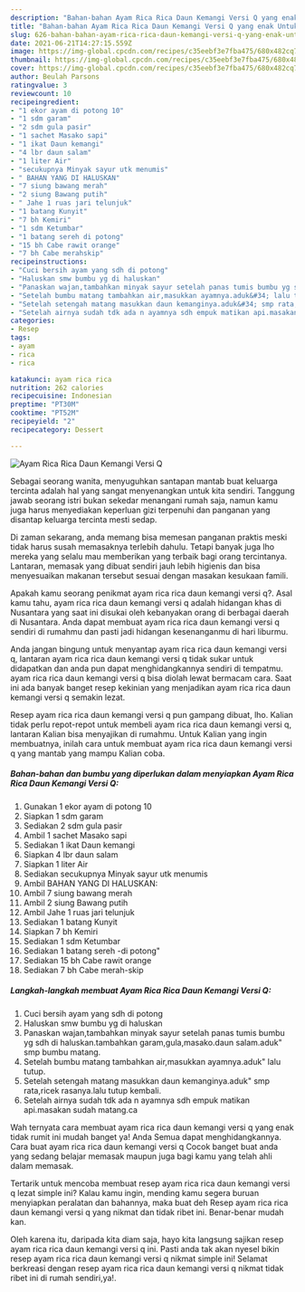 ```yaml
---
description: "Bahan-bahan Ayam Rica Rica Daun Kemangi Versi Q yang enak Untuk Jualan"
title: "Bahan-bahan Ayam Rica Rica Daun Kemangi Versi Q yang enak Untuk Jualan"
slug: 626-bahan-bahan-ayam-rica-rica-daun-kemangi-versi-q-yang-enak-untuk-jualan
date: 2021-06-21T14:27:15.559Z
image: https://img-global.cpcdn.com/recipes/c35eebf3e7fba475/680x482cq70/ayam-rica-rica-daun-kemangi-versi-q-foto-resep-utama.jpg
thumbnail: https://img-global.cpcdn.com/recipes/c35eebf3e7fba475/680x482cq70/ayam-rica-rica-daun-kemangi-versi-q-foto-resep-utama.jpg
cover: https://img-global.cpcdn.com/recipes/c35eebf3e7fba475/680x482cq70/ayam-rica-rica-daun-kemangi-versi-q-foto-resep-utama.jpg
author: Beulah Parsons
ratingvalue: 3
reviewcount: 10
recipeingredient:
- "1 ekor ayam di potong 10"
- "1 sdm garam"
- "2 sdm gula pasir"
- "1 sachet Masako sapi"
- "1 ikat Daun kemangi"
- "4 lbr daun salam"
- "1 liter Air"
- "secukupnya Minyak sayur utk menumis"
- " BAHAN YANG DI HALUSKAN"
- "7 siung bawang merah"
- "2 siung Bawang putih"
- " Jahe 1 ruas jari telunjuk"
- "1 batang Kunyit"
- "7 bh Kemiri"
- "1 sdm Ketumbar"
- "1 batang sereh di potong"
- "15 bh Cabe rawit orange"
- "7 bh Cabe merahskip"
recipeinstructions:
- "Cuci bersih ayam yang sdh di potong"
- "Haluskan smw bumbu yg di haluskan"
- "Panaskan wajan,tambahkan minyak sayur setelah panas tumis bumbu yg sdh di haluskan.tambahkan garam,gula,masako.daun salam.aduk&#34; smp bumbu matang."
- "Setelah bumbu matang tambahkan air,masukkan ayamnya.aduk&#34; lalu tutup."
- "Setelah setengah matang masukkan daun kemanginya.aduk&#34; smp rata,ricek rasanya.lalu tutup kembali."
- "Setelah airnya sudah tdk ada n ayamnya sdh empuk matikan api.masakan sudah matang.ca"
categories:
- Resep
tags:
- ayam
- rica
- rica

katakunci: ayam rica rica 
nutrition: 262 calories
recipecuisine: Indonesian
preptime: "PT30M"
cooktime: "PT52M"
recipeyield: "2"
recipecategory: Dessert

---
```



![Ayam Rica Rica Daun Kemangi Versi Q](https://img-global.cpcdn.com/recipes/c35eebf3e7fba475/680x482cq70/ayam-rica-rica-daun-kemangi-versi-q-foto-resep-utama.jpg)

Sebagai seorang wanita, menyuguhkan santapan mantab buat keluarga tercinta adalah hal yang sangat menyenangkan untuk kita sendiri. Tanggung jawab seorang istri bukan sekedar menangani rumah saja, namun kamu juga harus menyediakan keperluan gizi terpenuhi dan panganan yang disantap keluarga tercinta mesti sedap.

Di zaman  sekarang, anda memang bisa memesan panganan praktis meski tidak harus susah memasaknya terlebih dahulu. Tetapi banyak juga lho mereka yang selalu mau memberikan yang terbaik bagi orang tercintanya. Lantaran, memasak yang dibuat sendiri jauh lebih higienis dan bisa menyesuaikan makanan tersebut sesuai dengan masakan kesukaan famili. 



Apakah kamu seorang penikmat ayam rica rica daun kemangi versi q?. Asal kamu tahu, ayam rica rica daun kemangi versi q adalah hidangan khas di Nusantara yang saat ini disukai oleh kebanyakan orang di berbagai daerah di Nusantara. Anda dapat membuat ayam rica rica daun kemangi versi q sendiri di rumahmu dan pasti jadi hidangan kesenanganmu di hari liburmu.

Anda jangan bingung untuk menyantap ayam rica rica daun kemangi versi q, lantaran ayam rica rica daun kemangi versi q tidak sukar untuk didapatkan dan anda pun dapat menghidangkannya sendiri di tempatmu. ayam rica rica daun kemangi versi q bisa diolah lewat bermacam cara. Saat ini ada banyak banget resep kekinian yang menjadikan ayam rica rica daun kemangi versi q semakin lezat.

Resep ayam rica rica daun kemangi versi q pun gampang dibuat, lho. Kalian tidak perlu repot-repot untuk membeli ayam rica rica daun kemangi versi q, lantaran Kalian bisa menyajikan di rumahmu. Untuk Kalian yang ingin membuatnya, inilah cara untuk membuat ayam rica rica daun kemangi versi q yang mantab yang mampu Kalian coba.

<!--inarticleads1-->

##### Bahan-bahan dan bumbu yang diperlukan dalam menyiapkan Ayam Rica Rica Daun Kemangi Versi Q:

1. Gunakan 1 ekor ayam di potong 10
1. Siapkan 1 sdm garam
1. Sediakan 2 sdm gula pasir
1. Ambil 1 sachet Masako sapi
1. Sediakan 1 ikat Daun kemangi
1. Siapkan 4 lbr daun salam
1. Siapkan 1 liter Air
1. Sediakan secukupnya Minyak sayur utk menumis
1. Ambil  BAHAN YANG DI HALUSKAN:
1. Ambil 7 siung bawang merah
1. Ambil 2 siung Bawang putih
1. Ambil  Jahe 1 ruas jari telunjuk
1. Sediakan 1 batang Kunyit
1. Siapkan 7 bh Kemiri
1. Sediakan 1 sdm Ketumbar
1. Sediakan 1 batang sereh -di potong&#34;
1. Sediakan 15 bh Cabe rawit orange
1. Sediakan 7 bh Cabe merah-skip




<!--inarticleads2-->

##### Langkah-langkah membuat Ayam Rica Rica Daun Kemangi Versi Q:

1. Cuci bersih ayam yang sdh di potong
1. Haluskan smw bumbu yg di haluskan
1. Panaskan wajan,tambahkan minyak sayur setelah panas tumis bumbu yg sdh di haluskan.tambahkan garam,gula,masako.daun salam.aduk&#34; smp bumbu matang.
1. Setelah bumbu matang tambahkan air,masukkan ayamnya.aduk&#34; lalu tutup.
1. Setelah setengah matang masukkan daun kemanginya.aduk&#34; smp rata,ricek rasanya.lalu tutup kembali.
1. Setelah airnya sudah tdk ada n ayamnya sdh empuk matikan api.masakan sudah matang.ca




Wah ternyata cara membuat ayam rica rica daun kemangi versi q yang enak tidak rumit ini mudah banget ya! Anda Semua dapat menghidangkannya. Cara buat ayam rica rica daun kemangi versi q Cocok banget buat anda yang sedang belajar memasak maupun juga bagi kamu yang telah ahli dalam memasak.

Tertarik untuk mencoba membuat resep ayam rica rica daun kemangi versi q lezat simple ini? Kalau kamu ingin, mending kamu segera buruan menyiapkan peralatan dan bahannya, maka buat deh Resep ayam rica rica daun kemangi versi q yang nikmat dan tidak ribet ini. Benar-benar mudah kan. 

Oleh karena itu, daripada kita diam saja, hayo kita langsung sajikan resep ayam rica rica daun kemangi versi q ini. Pasti anda tak akan nyesel bikin resep ayam rica rica daun kemangi versi q nikmat simple ini! Selamat berkreasi dengan resep ayam rica rica daun kemangi versi q nikmat tidak ribet ini di rumah sendiri,ya!.

